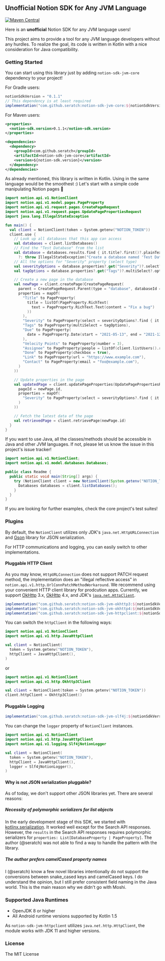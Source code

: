 ## Unofficial Notion SDK for Any JVM Language

[![Maven Central](https://img.shields.io/maven-central/v/com.github.seratch/notion-sdk-jvm-core.svg?label=Maven%20Central)](https://search.maven.org/search?q=g:%22com.github.seratch%22%20AND%20a:%22notion-sdk-jvm-core%22)

Here is an **unofficial** Notion SDK for any JVM language users!

This project aims to provide a tool for any JVM language developers without any hurdles. To realize the goal, its code is written in Kotlin with a nice consideration for Java compatibility.

### Getting Started

You can start using this library just by adding `notion-sdk-jvm-core` dependency to your project!

For Gradle users:

```gradle
notionSdkVersion = "0.1.1"
// This dependency is at least required
implementation("com.github.seratch:notion-sdk-jvm-core:${notionSdkVersion}")
```

For Maven users:

```xml
<properties>
  <notion-sdk.version>0.1.1</notion-sdk.version>
</properties>

<dependencies>
  <dependency>
    <groupId>com.github.seratch</groupId>
    <artifactId>notion-sdk-jvm-core</artifactId>
    <version>${notion-sdk.version}</version>
  </dependency>
</dependencies>
```

As already mentioned, this library is written in Kotlin. Using in the same language would be the smoothest :) Let's start with a simple code manipulating Notion pages :wave:

```kotlin
import notion.api.v1.NotionClient
import notion.api.v1.model.pages.PageProperty
import notion.api.v1.request.pages.CreatePageRequest
import notion.api.v1.request.pages.UpdatePagePropertiesRequest
import java.lang.IllegalStateException

fun main() {
  val client = NotionClient(token = System.getenv("NOTION_TOKEN"))
  client.use {
    // Look up all databases that this app can access
    val databases = client.listDatabases()
    // Find the "Test Database" from the list
    val database = databases.results.find { it.title?.first()?.plainText == "Test Database" }
      ?: throw IllegalStateException("Create a database named 'Test Database' and invite this app's user!")
    // All the options for "Severity" property (select type)
    val severityOptions = database.properties?.get("Severity")?.select?.options
    val tagOptions = database.properties?.get("Tags")?.multiSelect?.options

    // Create a new page in the database
    val newPage = client.createPage(CreatePageRequest(
      parent = CreatePageRequest.Parent(type = "database", databaseId = database.id),
      properties = mapOf(
        "Title" to PageProperty(
          title = listOf(PageProperty.RichText(
            text = PageProperty.RichText.Text(content = "Fix a bug")
          ))
        ),
        "Severity" to PageProperty(select = severityOptions?.find { it.name == "High" }),
        "Tags" to PageProperty(multiSelect = tagOptions),
        "Due" to PageProperty(
          date = PageProperty.Date(start = "2021-05-13", end = "2021-12-31")
        ),
        "Velocity Points" to PageProperty(number = 3),
        "Assignee" to PageProperty(people = listOf(client.listUsers().results[0])),
        "Done" to PageProperty(checkbox = true),
        "Link" to PageProperty(url = "https://www.example.com"),
        "Contact" to PageProperty(email = "foo@example.com"),
      )
    ))

    // Update properties in the page
    val updatedPage = client.updatePageProperties(UpdatePagePropertiesRequest(
      pageId = newPage.id,
      properties = mapOf(
        "Severity" to PageProperty(select = severityOptions?.find { it.name == "Medium" }),
      )
    ))

    // Fetch the latest data of the page
    val retrievedPage = client.retrievePage(newPage.id)
  }
}
```

If you want to use Java, all the classes/methods should be accessible in Java and other JVM languages. If not, please let us know the issue in this project's issue tracker!

```java
import notion.api.v1.NotionClient;
import notion.api.v1.model.databases.Databases;

public class Readme {
  public static void main(String[] args) {
    try (NotionClient client = new NotionClient(System.getenv("NOTION_TOKEN"))) {
      Databases databases = client.listDatabases();
    }
  }
}
```

If you are looking for further examples, check the core project's test suites!

### Plugins

By default, the `NotionClient` utilizes only JDK's `java.net.HttpURLConnection` and [Gson](https://github.com/google/gson) library for JSON serialization.

For HTTP communications and logging, you can easily switch to other implementations.

#### Pluggable HTTP Client

As you may know, `HttpURLConnection` does not support PATCH request method, the implementation does an "illegal reflective access" in `notion.api.v1.http.UrlConnPatchMethodWorkaround`. We recommend using your convenient HTTP client library for prodcution apps. Currently, we support [OkHttp](https://square.github.io/okhttp/) 3.x, [OkHttp](https://square.github.io/okhttp/) 4.x, and JDK's [`java.net.HttpClient`](https://docs.oracle.com/en/java/javase/11/docs/api/java.net.http/java/net/http/HttpClient.html).

```gradle
implementation("com.github.seratch:notion-sdk-jvm-okhttp3:${notionSdkVersion}") // OkHttp 3.x
implementation("com.github.seratch:notion-sdk-jvm-okhttp4:${notionSdkVersion}") // OkHttp 4.x
implementation("com.github.seratch:notion-sdk-jvm-httpclient:${notionSdkVersion}") // java.net.http.HttpClient in JDK 11+
```

You can switch the `httpClient` in the following ways:

```kotlin
import notion.api.v1.NotionClient
import notion.api.v1.http.JavaHttpClient

val client = NotionClient(
  token = System.getenv("NOTION_TOKEN"),
  httpClient = JavaHttpClient(),
)
```

or

```kotlin
import notion.api.v1.NotionClient
import notion.api.v1.http.Okhttp3Client

val client = NotionClient(token = System.getenv("NOTION_TOKEN"))
client.httpClient = Okhttp3Client()
```

#### Pluggable Logging

```gradle
implementation("com.github.seratch:notion-sdk-jvm-slf4j:${notionSdkVersion}") // slf4j-api 1.7
```

You can change the `logger` property of `NotionClient` instances.

```kotlin
import notion.api.v1.NotionClient
import notion.api.v1.http.JavaHttpClient
import notion.api.v1.logging.Slf4jNotionLogger

val client = NotionClient(
  token = System.getenv("NOTION_TOKEN"),
  httpClient = JavaHttpClient(),
  logger = Slf4jNotionLogger(),
)
```

#### Why is not JSON serialization pluggable?

As of today, we don't support other JSON libraries yet. There are several reasons:

##### Necessity of polymorphic serializers for list objects

In the early development stage of this SDK, we started with [kotlinx.serialization](https://github.com/Kotlin/kotlinx.serialization). It worked well except for the Search API responses. However, the `results` in the Search API responses requires polymorphic serializers for `properties: List[DatabaseProperty | PageProperty]`. The author (@seratch) was not able to find a way to handle the pattern with the library.

##### The author prefers camelCased property names

I (@seratch) know a few novel libraries intentionally do not support the conversions between snake_cased keys and camelCased keys. I do understand the opinion, but I still prefer consistent field naming in the Java world. This is the main reason why we didn't go with Moshi.

### Supported Java Runtimes

* OpenJDK 8 or higher
* All Android runtime versions supported by Kotlin 1.5

As `notion-sdk-jvm-httpclient` utilizes `java.net.http.HttpClient`, the module works with JDK 11 and higher versions.

### License

The MIT License
